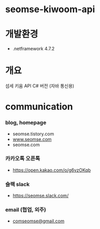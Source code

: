 # seomse-kiwoom-api

# 개발환경
- .netframework 4.7.2

# 개요
섬세 키움 API C# 버전 (자바 통신용)

# communication
### blog, homepage
- seomse.tistory.com
- www.seomse.com
- seomse.com

### 카카오톡 오픈톡
 - https://open.kakao.com/o/g6vzOKqb

### 슬랙 slack
- https://seomse.slack.com/

### email (협업, 외주)
 - comseomse@gmail.com